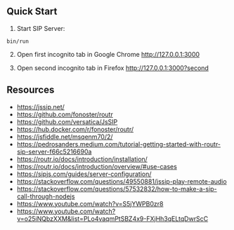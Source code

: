 ## Quick Start

1. Start SIP Server:

```shell
bin/run
```

2. Open first incognito tab in Google Chrome http://127.0.0.1:3000

3. Open second incognito tab in Firefox http://127.0.0.1:3000?second

## Resources

* https://jssip.net/
* https://github.com/fonoster/routr
* https://github.com/versatica/JsSIP
* https://hub.docker.com/r/fonoster/routr/
* https://jsfiddle.net/msqenm70/2/
* https://pedrosanders.medium.com/tutorial-getting-started-with-routr-sip-server-f66c5216690a
* https://routr.io/docs/introduction/installation/
* https://routr.io/docs/introduction/overview/#use-cases
* https://sipjs.com/guides/server-configuration/
* https://stackoverflow.com/questions/49550881/jssip-play-remote-audio
* https://stackoverflow.com/questions/57532832/how-to-make-a-sip-call-through-nodejs
* https://www.youtube.com/watch?v=S5jYWPB0zr8
* https://www.youtube.com/watch?v=o25iNQbzXXM&list=PLo4vaqmPtSBZ4x9-FXjHh3qELtqDwrScC
